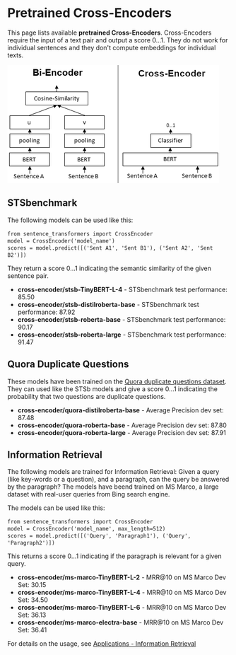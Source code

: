 # Pretrained Cross-Encoders

This page lists available **pretrained Cross-Encoders**. Cross-Encoders require the input of a text pair and output a score 0...1. They do not work for individual sentences and they don't compute embeddings for individual texts.

![BiEncoder](https://raw.githubusercontent.com/UKPLab/sentence-transformers/master/docs/img/Bi_vs_Cross-Encoder.png)


## STSbenchmark
The following models can be used like this:
```
from sentence_transformers import CrossEncoder
model = CrossEncoder('model_name')
scores = model.predict([('Sent A1', 'Sent B1'), ('Sent A2', 'Sent B2')])
```

They return a score  0...1 indicating the semantic similarity of the given sentence pair.
- **cross-encoder/stsb-TinyBERT-L-4** - STSbenchmark test performance: 85.50
- **cross-encoder/stsb-distilroberta-base** - STSbenchmark test performance: 87.92
- **cross-encoder/stsb-roberta-base** - STSbenchmark test performance: 90.17
- **cross-encoder/stsb-roberta-large** - STSbenchmark test performance: 91.47 

## Quora Duplicate Questions
These models have been trained on the [Quora duplicate questions dataset](https://www.quora.com/q/quoradata/First-Quora-Dataset-Release-Question-Pairs). They can used like the STSb models and give a score 0...1 indicating the probability that two questions are duplicate questions.

- **cross-encoder/quora-distilroberta-base** - Average Precision dev set: 87.48
- **cross-encoder/quora-roberta-base** - Average Precision dev set: 87.80
- **cross-encoder/quora-roberta-large** - Average Precision dev set: 87.91


## Information Retrieval

The following models are trained for Information Retrieval: Given a query (like key-words or a question), and a paragraph, can the query be answered by the paragraph? The models have beend trained on MS Marco, a large dataset with real-user queries from Bing search engine.

The models can be used like this:
```
from sentence_transformers import CrossEncoder
model = CrossEncoder('model_name', max_length=512)
scores = model.predict([('Query', 'Paragraph1'), ('Query', 'Paragraph2')])
```

This returns a score 0...1 indicating if the paragraph is relevant for a given query.

- **cross-encoder/ms-marco-TinyBERT-L-2** - MRR@10 on MS Marco Dev Set: 30.15
- **cross-encoder/ms-marco-TinyBERT-L-4** -  MRR@10 on MS Marco Dev Set: 34.50
- **cross-encoder/ms-marco-TinyBERT-L-6** - MRR@10 on MS Marco Dev Set: 36.13
- **cross-encoder/ms-marco-electra-base** - MRR@10 on MS Marco Dev Set: 36.41

For details on the usage, see [Applications - Information Retrieval](../examples/applications/information-retrieval/README.md)